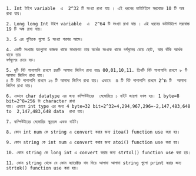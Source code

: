 	1. Int টাইপ variable  এ  2^32 টি সংখ্যা রাখা যায় । এই ধরনের ডাটাটাইপে সরবোচ্চ 10 টি অঙ্ক রাখা যায়।
	
	2. Long long Int টাইপ variable  এ  2^64 টি সংখ্যা রাখা যায় । এই ধরনের ডাটাটাইপে সরবোচ্চ 19 টি অঙ্ক রাখা যায়।
	
	3. 5 এর গুণিতক গুলো 5 সংখ্যা পরপর আসে।
	
	4. একটি সংখ্যার যতগুলো ভাজক থাকে সাধারণত তার অর্ধেক সংখ্যক থাকে বর্গমূলের চেয়ে ছোট, আর বাঁকি অর্ধেক থাকে তার 
	বর্গমূলের চেয়ে বড়। 
	
	5. দুটি বিট পাশাপাশি রাখলে চারটি আলাদা জিনিশ রাখা যায়ঃ 00,01,10,11. তিনটি বিট পাশাপাশি রাখলে ৮ টি আলাদা জিনিশ রাখা যায়।
	৪ টি বিট পাশাপাশি রাখলে ১৬ টি আলাদা জিনিশ রাখা যায়। এভাবে  n টি বিট পাশাপাশি রাখলে 2^n টি  আলাদা জিনিশ রাখা যায়। 
	
	6. এভাবে char datatype এর জন্য কম্পিউটারের  মেমোরিতে ১ বাইট জায়গা দখল হয়। 1 byte=8 bit=2^8=256 টা character রাখা
	যায়। এভাবে int type এর জন্য 4 byte=32 bit=2^32=4,294,967,296=-2,147,483,648 to  2,147,483,648 data  রাখা যায়।
	
	7. কম্পিউটারের মেমোরির ক্ষুদ্রতম একক বাইট।

	8. কোন int num কে string এ convert করার জন্য itoa() function use করা হয়।

	9. কোন string কে int num এ convert করার জন্য atoi() function use করা হয়।

	10. কোন string কে long int এ convert করার জন্য strtol() function use করা হয়।

	11. কোন string থেকে যে কোন ক্যারেক্টার বাদ দিয়ে আলাদা আলাদা string গুলো print করার জন্য 
	strtok() function use করা হয়।


